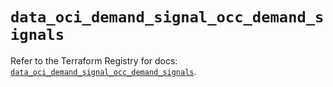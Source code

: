 # `data_oci_demand_signal_occ_demand_signals`

Refer to the Terraform Registry for docs: [`data_oci_demand_signal_occ_demand_signals`](https://registry.terraform.io/providers/oracle/oci/6.18.0/docs/data-sources/demand_signal_occ_demand_signals).
